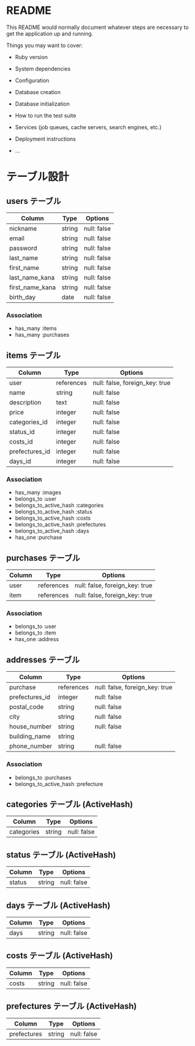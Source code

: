 # README

This README would normally document whatever steps are necessary to get the
application up and running.

Things you may want to cover:

* Ruby version

* System dependencies

* Configuration

* Database creation

* Database initialization

* How to run the test suite

* Services (job queues, cache servers, search engines, etc.)

* Deployment instructions

* ...

# テーブル設計

## users テーブル

| Column          | Type   | Options     |
| --------------- | ------ | ----------- |
| nickname        | string | null: false |
| email           | string | null: false |
| password        | string | null: false |
| last_name       | string | null: false |
| first_name      | string | null: false |
| last_name_kana  | string | null: false |
| first_name_kana | string | null: false |
| birth_day       | date   | null: false |

### Association

- has_many :items
- has_many :purchases

## items テーブル

| Column          | Type       | Options                        |
| --------------- | ---------- | ------------------------------ |
| user            | references | null: false, foreign_key: true |
| name            | string     | null: false                    |
| description     | text       | null: false                    |
| price           | integer    | null: false                    |
| categories_id   | integer    | null: false                    |
| status_id       | integer    | null: false                    |
| costs_id        | integer    | null: false                    |
| prefectures_id  | integer    | null: false                    |
| days_id         | integer    | null: false                    |

### Association

- has_many :images
- belongs_to :user
- belongs_to_active_hash :categories
- belongs_to_active_hash :status
- belongs_to_active_hash :costs
- belongs_to_active_hash :prefectures
- belongs_to_active_hash :days
- has_one :purchase

## purchases テーブル

| Column          | Type       | Options                        |
| --------------- | ---------- | ------------------------------ |
| user            | references | null: false, foreign_key: true |
| item            | references | null: false, foreign_key: true |

### Association

- belongs_to :user
- belongs_to :item
- has_one :address

## addresses テーブル

| Column          | Type       | Options                        |
| --------------- | ---------- | ------------------------------ |
| purchase        | references | null: false, foreign_key: true |
| prefectures_id  | integer    | null: false                    |
| postal_code     | string     | null: false                    |
| city            | string     | null: false                    |
| house_number    | string     | null: false                    |
| building_name   | string     |                                |
| phone_number    | string     | null: false                    |

### Association

- belongs_to :purchases
- belongs_to_active_hash :prefecture

## categories テーブル (ActiveHash)

| Column          | Type   | Options     |
| --------------- | ------ | ----------- |
| categories      | string | null: false |

## status テーブル (ActiveHash)

| Column          | Type   | Options     |
| --------------- | ------ | ----------- |
| status          | string | null: false |

## days テーブル (ActiveHash)

| Column          | Type   | Options     |
| --------------- | ------ | ----------- |
| days            | string | null: false |

## costs テーブル (ActiveHash)

| Column          | Type   | Options     |
| --------------- | ------ | ----------- |
| costs           | string | null: false |

## prefectures テーブル (ActiveHash)

| Column          | Type   | Options     |
| --------------- | ------ | ----------- |
| prefectures     | string | null: false |
